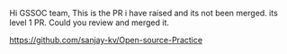 Hi GSSOC team,
This is the PR i have raised and its not been merged.
its level 1 PR.
Could you review and merged it.

https://github.com/sanjay-kv/Open-source-Practice
